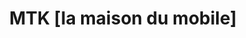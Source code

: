 ---
title: "MTK [la maison du mobile]"
url: /orange/mtk-la-maison-du-mobile/
shop: téléphone portable
---